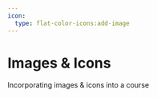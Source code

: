 ```yaml
---
icon:
  type: flat-color-icons:add-image
---
```



# Images & Icons


Incorporating images & icons into a course
